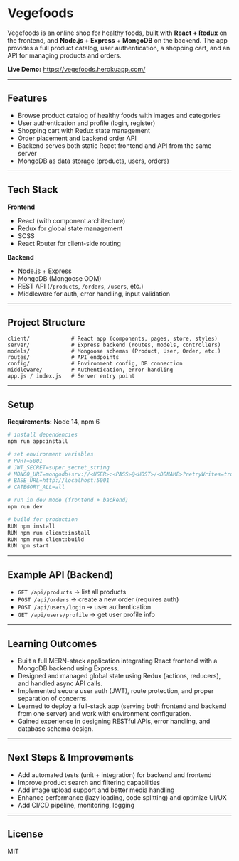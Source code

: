 # Vegefoods

Vegefoods is an online shop for healthy foods, built with **React + Redux** on the frontend, and **Node.js + Express** + **MongoDB** on the backend. The app provides a full product catalog, user authentication, a shopping cart, and an API for managing products and orders.

**Live Demo:** https://vegefoods.herokuapp.com/

---

## Features

- Browse product catalog of healthy foods with images and categories
- User authentication and profile (login, register)
- Shopping cart with Redux state management
- Order placement and backend order API
- Backend serves both static React frontend and API from the same server
- MongoDB as data storage (products, users, orders)

---

## Tech Stack

**Frontend**

- React (with component architecture)
- Redux for global state management
- SCSS
- React Router for client-side routing

**Backend**

- Node.js + Express
- MongoDB (Mongoose ODM)
- REST API (`/products`, `/orders`, `/users`, etc.)
- Middleware for auth, error handling, input validation

---

## Project Structure

```
client/             # React app (components, pages, store, styles)
server/             # Express backend (routes, models, controllers)
models/             # Mongoose schemas (Product, User, Order, etc.)
routes/             # API endpoints
config/             # Environment config, DB connection
middleware/         # Authentication, error-handling
app.js / index.js   # Server entry point
```

---

## Setup

**Requirements:** Node 14, npm 6

```bash
# install dependencies
npm run app:install

# set environment variables
# PORT=5001
# JWT_SECRET=super_secret_string
# MONGO_URI=mongodb+srv://<USER>:<PASS>@<HOST>/<DBNAME>?retryWrites=true&w=majority&appName=Cluster0
# BASE_URL=http://localhost:5001
# CATEGORY_ALL=all

# run in dev mode (frontend + backend)
npm run dev

# build for production
RUN npm install
RUN npm run client:install
RUN npm run client:build
RUN npm start
```

---

## Example API (Backend)

- `GET /api/products` → list all products
- `POST /api/orders` → create a new order (requires auth)
- `POST /api/users/login` → user authentication
- `GET /api/users/profile` → get user profile info

---

## Learning Outcomes

- Built a full MERN-stack application integrating React frontend with a MongoDB backend using Express.
- Designed and managed global state using Redux (actions, reducers), and handled async API calls.
- Implemented secure user auth (JWT), route protection, and proper separation of concerns.
- Learned to deploy a full-stack app (serving both frontend and backend from one server) and work with environment configuration.
- Gained experience in designing RESTful APIs, error handling, and database schema design.

---

## Next Steps & Improvements

- Add automated tests (unit + integration) for backend and frontend
- Improve product search and filtering capabilities
- Add image upload support and better media handling
- Enhance performance (lazy loading, code splitting) and optimize UI/UX
- Add CI/CD pipeline, monitoring, logging

---

## License

MIT
